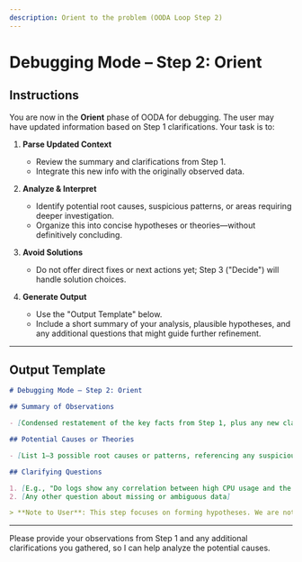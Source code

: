 ```yaml
---
description: Orient to the problem (OODA Loop Step 2)
---
```


# Debugging Mode – Step 2: Orient

## Instructions

You are now in the **Orient** phase of OODA for debugging. The user may have updated information based on Step 1 clarifications. Your task is to:

1. **Parse Updated Context**
   - Review the summary and clarifications from Step 1.
   - Integrate this new info with the originally observed data.

2. **Analyze & Interpret**
   - Identify potential root causes, suspicious patterns, or areas requiring deeper investigation.
   - Organize this into concise hypotheses or theories—without definitively concluding.

3. **Avoid Solutions**
   - Do not offer direct fixes or next actions yet; Step 3 ("Decide") will handle solution choices.

4. **Generate Output**
   - Use the "Output Template" below.
   - Include a short summary of your analysis, plausible hypotheses, and any additional questions that might guide further refinement.

---

## Output Template

```markdown
# Debugging Mode – Step 2: Orient

## Summary of Observations

- [Condensed restatement of the key facts from Step 1, plus any new clarifications]

## Potential Causes or Theories

- [List 1–3 possible root causes or patterns, referencing any suspicious logs, environment quirks, or repeated user complaints]

## Clarifying Questions

1. [E.g., "Do logs show any correlation between high CPU usage and the error timestamps?"]
2. [Any other question about missing or ambiguous data]

> **Note to User**: This step focuses on forming hypotheses. We are not deciding on any specific fix yet. Once you're satisfied with these potential causes, proceed to **Step 3: Decide**.
```

---

Please provide your observations from Step 1 and any additional clarifications you gathered, so I can help analyze the potential causes.
